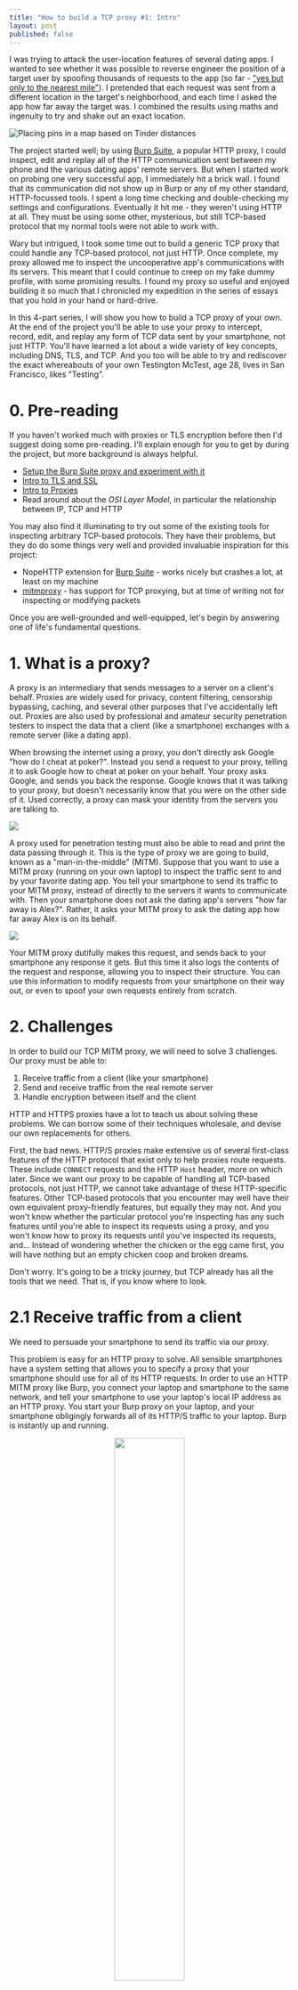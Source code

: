 ```yaml
---
title: "How to build a TCP proxy #1: Intro"
layout: post
published: false
---
```

I was trying to attack the user-location features of several dating apps. I wanted to see whether it was possible to reverse engineer the position of a target user by spoofing thousands of requests to the app (so far - ["yes but only to the nearest mile"](/2018/07/09/how-tinder-keeps-your-location-a-bit-private/)).  I pretended that each request was sent from a different location in the target's neighborhood, and each time I asked the app how far away the target was. I combined the results using maths and ingenuity to try and shake out an exact location.

<img src="/images/tinder-map.jpg" alt="Placing pins in a map based on Tinder distances" />

The project started well; by using [Burp Suite](https://portswigger.net/burp), a popular HTTP proxy, I could inspect, edit and replay all of the HTTP communication sent between my phone and the various dating apps' remote servers. But when I started work on probing one very successful app, I immediately hit a brick wall. I found that its communication did not show up in Burp or any of my other standard, HTTP-focussed tools. I spent a long time checking and double-checking my settings and configurations. Eventually it hit me - they weren't using HTTP at all. They must be using some other, mysterious, but still TCP-based protocol that my normal tools were not able to work with.

Wary but intrigued, I took some time out to build a generic TCP proxy that could handle any TCP-based protocol, not just HTTP. Once complete, my proxy allowed me to inspect the uncooperative app's communications with its servers. This meant that I could continue to creep on my fake dummy profile, with some promising results. I found my proxy so useful and enjoyed building it so much that I chronicled my expedition in the series of essays that you hold in your hand or hard-drive.

In this 4-part series, I will show you how to build a TCP proxy of your own. At the end of the project you'll be able to use your proxy to intercept, record, edit, and replay any form of TCP data sent by your smartphone, not just HTTP. You'll have learned a lot about a wide variety of key concepts, including DNS, TLS, and TCP. And you too will be able to try and rediscover the exact whereabouts of your own Testington McTest, age 28, lives in San Francisco, likes "Testing".

# 0. Pre-reading

If you haven't worked much with proxies or TLS encryption before then I'd suggest doing some pre-reading. I'll explain enough for you to get by during the project, but more background is always helpful.

* [Setup the Burp Suite proxy and experiment with it](https://portswigger.net/burp/help/suite_gettingstarted)
* [Intro to TLS and SSL](/2014/03/27/how-does-https-actually-work/)
* [Intro to Proxies](https://parsiya.net/categories/thick-client-proxying/)
* Read around about the *OSI Layer Model*, in particular the relationship between IP, TCP and HTTP

You may also find it illuminating to try out some of the existing tools for inspecting arbitrary TCP-based protocols. They have their problems, but they do do some things very well and provided invaluable inspiration for this project:

* NopeHTTP extension for [Burp Suite](https://github.com/summitt/Burp-Non-HTTP-Extension) - works nicely but crashes a lot, at least on my machine
* [mitmproxy](https://mitmproxy.org/) - has support for TCP proxying, but at time of writing not for inspecting or modifying packets

Once you are well-grounded and well-equipped, let's begin by answering one of life's fundamental questions.

# 1. What is a proxy?

A proxy is an intermediary that sends messages to a server on a client's behalf. Proxies are widely used for privacy, content filtering, censorship bypassing, caching, and several other purposes that I've accidentally left out. Proxies are also used by professional and amateur security penetration testers to inspect the data that a client (like a smartphone) exchanges with a remote server (like a dating app). 

When browsing the internet using a proxy, you don't directly ask Google "how do I cheat at poker?". Instead you send a request to your proxy, telling it to ask Google how to cheat at poker on your behalf. Your proxy asks Google, and sends you back the response. Google knows that it was talking to your proxy, but doesn't necessarily know that you were on the other side of it. Used correctly, a proxy can mask your identity from the servers you are talking to.

<img src="/images/tcp-1-proxy-privacy.png" />

A proxy used for penetration testing must also be able to read and print the data passing through it. This is the type of proxy we are going to build, known as a "man-in-the-middle" (MITM). Suppose that you want to use a MITM proxy (running on your own laptop) to inspect the traffic sent to and by your favorite dating app. You tell your smartphone to send its traffic to your MITM proxy, instead of directly to the servers it wants to communicate with. Then your smartphone does not ask the dating app's servers "how far away is Alex?". Rather, it asks your MITM proxy to ask the dating app how far away Alex is on its behalf.

<img src="/images/tcp-1-cheating-at-poker.png" />

Your MITM proxy dutifully makes this request, and sends back  to your smartphone any response it gets. But this time it also logs the contents of the request and response, allowing you to inspect their structure. You can use this information to modify requests from your smartphone on their way out, or even to spoof your own requests entirely from scratch.

# 2. Challenges

In order to build our TCP MITM proxy, we will need to solve 3 challenges. Our proxy must be able to: 

1. Receive traffic from a client (like your smartphone)
2. Send and receive traffic from the real remote server
3. Handle encryption between itself and the client

HTTP and HTTPS proxies have a lot to teach us about solving these problems. We can borrow some of their techniques wholesale, and devise our own replacements for others.

First, the bad news. HTTP/S proxies make extensive us of several first-class features of the HTTP protocol that exist only to help proxies route requests. These include `CONNECT` requests and the HTTP `Host` header, more on which later. Since we want our proxy to be capable of handling all TCP-based protocols, not just HTTP, we cannot take advantage of these HTTP-specific features. Other TCP-based protocols that you encounter may well have their own equivalent proxy-friendly features, but equally they may not. And you won't know whether the particular protocol you're inspecting has any such features until you're able to inspect its requests using a proxy, and you won't know how to proxy its requests until you've inspected its requests, and... Instead of wondering whether the chicken or the egg came first, you will have nothing but an empty chicken coop and broken dreams.

Don't worry. It's going to be a tricky journey, but TCP already has all the tools that we need. That is, if you know where to look.

# 2.1 Receive traffic from a client

We need to persuade your smartphone to send its traffic via our proxy.

This problem is easy for an HTTP proxy to solve. All sensible smartphones have a system setting that allows you to specify a proxy that your smartphone should use for all of its HTTP requests. In order to use an HTTP MITM proxy like Burp, you connect your laptop and smartphone to the same network, and tell your smartphone to use your laptop's local IP address as an HTTP proxy. You start your Burp proxy on your laptop, and your smartphone obligingly forwards all of its HTTP/S traffic to your laptop. Burp is instantly up and running.

<p style='text-align: center'>
<img src="/images/tcp-1-proxyscreenshot.png" style="width: 50%" />
</p>

However, smartphones do not have such proxy-friendly functionality for generic TCP traffic. Persuading your phone to send this traffic via our proxy will require rather more creativity, and a basic understanding of the *Domain Name System* (DNS) protocol.

## 2.1.1 A very brief introduction to DNS

The internet is an enormous graph of interconnected networks that can exchange data with each other. This data can be emails, last quarter's revenue figures, or the disappointing fourth season of Arrested Development. All of this data is sent as a series of *Internet Protocol (IP) packets*. The internet's routing system directs these IP packets to the correct destination using *IP addresses*. Interestingly, this system doesn't care at all about the host and domain names that we humans rely on to navigate the internet. IP packets sent to my servers aren't addressed to `robertheaton.com`. They're addressed to `104.18.33.191`.

However, "follow me on Twitter at [@RobJHeaton](https://twitter.com/robjheaton) or visit my website at `104.18.33.191`" doesn't have a great ring to it. This is where hostnames, domain names, and DNS comes in. Hostname are essentially human-understandable nicknames for IP addresses. Devices like your phone use DNS to translate from hostnames (understood by humans) to IP addresses (understood by internet routers).

Suppose that you tell your browser to navigate to  `robertheaton.com`. As we now know, the IP routing system does not understand hostnames. If your browser wants to send a request to my server, it has to find out its IP address first. It does this by making a DNS *A record* request (from now on referred to simply as a "DNS request") to a DNS server, asking it to translate (or "resolve") the hostname `robertheaton.com` into its corresponding IP address. Once the DNS server responds with `104.18.33.191`, your browser sends out an HTTP request, addressed to this IP address.

<img src="/images/tcp-1-dns-intro.png" />

There are 20 or so free and public DNS servers capable of reliably making these translations. Google has a DNS server with IP address `8.8.8.8`. Verisign has one at `64.6.64.6 `, and so on. You can choose which of these servers your smartphone uses by typing the server's IP address into your smartphone's system settings. Usually this choice doesn't really matter.

Usually.

## 2.1.2 How does DNS help us with our proxy?

There's nothing intrinsically special about a DNS server. It's just a server that listens for and responds to DNS requests on UDP port 53. In fact, we can run a DNS server of our own on your laptop, and we can configure your smartphone to use our fake DNS server instead of Google's or Verizon's.

When a real DNS server receives a DNS request for a hostname, it performs a DNS lookup in order to find the host's IP address (we don't need to go into the details of DNS lookups here). And indeed, when our *fake* DNS server receives a DNS request for a hostname, we will sometimes tell it to retrieve the host's real IP address by asking a real DNS server to do a real DNS lookup. However, if the request is for a host whose requests we want to send through our proxy (say, `targetapp.com`), our fake DNS server will instead respond with your laptop's local IP address.

<img src="/images/tcp-1-full-layout.png" />

As long as we format the DNS response correctly, your phone won't see anything wrong with it. It will accept that `targetapp.com` resolves to your laptop's local IP address, and dispatch any data that it wants to send to `targetapp.com` to your laptop.

To take advantage of this behavior and actually receive this rerouted data, we need to set up a second, proxy server on your laptop. This server will be the actual proxy - it will receive data from your phone, read and print it so that we can inspect it, and finally forward it on to its intended recipient.

However, working out who this intended recipient is will not be straightforward.

### 2.2 Send and receive traffic from the real remote server

Proxies, like all computer programs, are dumb as bricks. They don't magically know what to do with the data they receive, and the only way they can know is if they are explicitly told.

When you want to arrange dinner with your friend, you send a text to their phone number saying "Want to get dinner tonight?" This works well, unless your friend is particularly flakey or doesn't actually like you all that much. Now imagine that you have a personal assistant who you employ as a proxy for all your texts. You send all your texts to your PA, and they forward them on to your friends and enemies on your behalf. If you send your PA a text saying simply "Want to get dinner tonight?" then they won't know who to forward it on to. Since you have been a very unforgiving boss recently, your poor, presumably underpaid assistant will panic, delete the message, and pretend that they never received it.

There are many ways to address this PA proxy problem. You could attach a header to the message saying "Send-To: 415-123-1234". Or you could establish a rule ahead of time that all dinner suggestions should always be routed to your mother. Network proxies face similar challenges, and have come up with similar solutions. Let's look at how HTTP and HTTPS proxies figure out where to send the requests that they receive from their clients (like your smartphone).

# 2.2.1 HTTP

Proxies for unencrypted HTTP have it easy. HTTP/1.x requests contain a `Host` header, which explicitly specifies the hostname that the request should be sent to. HTTP/2.x requests contain an `authority` pseudo-header containing the same information. HTTP proxies can easily parse out this values from the unencrypted request, and re-send the request accordingly. This is akin to including a "Send-To" field in your text messages to your assistant.

For brevity, from now on I will refer to HTTP/1.x's `Host` header and HTTP/2.x's `authority` pseudo-header collectively as "the Host header".

<img src="/images/tcp-1-host-header.png" />

# 2.2.2 HTTPS

HTTPS has it harder (although not as hard as us). There are 2 main types of HTTPS proxy. The first and most boring is a "forwarding proxy", which proxies HTTPS data without ever decrypting it. Since a forwarding proxy only ever sees data passing through it as unreadable, TLS-encrypted bytes of nonsense, it can't read the HTTP `Host` header, and so can't reuse the approach taken by HTTP proxies. It's no use sending your PA the encrypted name of your friend if they have no way to decrypt it.

The HTTPS protocol solves this problem by sending an additional, proxy-specific `CONNECT` request. If a client knows that its HTTPS requests are going to be passing through a proxy, it precedes each of them with a separate HTTP `CONNECT` request. This request explicitly tells the proxy, in unencrypted plaintext, the hostname to which it should send the encrypted request that will follow shortly after. This means that the proxy does not need to decrypt the main payload in order to be able to route it correctly. This is like sending your PA a preliminary, unencrypted text message describing what they should do with the encrypted nonsense that you are about to send over.

The second type of HTTPS proxy, and the type that we are going to build, is a "man-in-the-middle" (MITM). As we have already briefly discussed, a MITM differs from a forwarding proxy because it is able to decrypt and read the data that passes through it. This means that it can read the plaintext contents of an HTTP request, and so can also read the intended destination stored in its HTTP `Host` header. The HTTPS MITM can forward the request to this location, in exactly the same way as an HTTP proxy does.

MITMs still usually prefer to imitate forwarding proxies and use `CONNECT` requests where possible. The exception is when a "non-proxy-aware" client doesn't know or doesn't care that they are connected to a proxy, and do not send preliminary `CONNECT` requests. In this situation, the `Host` header is a useful fallback.

# 2.2.3 What does this mean for our TCP proxy?

Unfortunately for us, both `CONNECT` requests and `Host` headers are HTTP-specific features. Other TCP-based protocols may contain similar instructions in a different form, but if your proxy doesn't know their form ahead of time then it will not be able to make use of them. Texting your PA your friend's phone number encoded in Base 64 will not help them if you don't tell them what you're doing and why. This is part of what makes our task of building a TCP proxy difficult.

Indeed, a smartphone app that goes to the trouble of using a custom TCP protocol may have done so at least partly because they want to make it hard for even benevolent snoopers like us to inspect how their API works. This would make proxy-unfriendliness a feature, not a bug.

We will therefore cheat a little. You're usually going to be using your proxy to inspect data sent by a single app. This app will probably send all of its interesting data to a single hostname. TargetApp probably only sends data to `api.targetapp.com`. This means that our proxy doesn't have to be anything like as flexible and intelligent as a general-purpose HTTP proxy.

We can look at the logs of our fake DNS server from the previous section, and see the list of hosts that your phone is trying to contact. We can use intuition and guesswork to figure out the hostname that is most interesting to us. For example, `api.targetapp.com` is probably more interesting than `stats.mobileanalytics.com`. We can then hard-core this hostname into our proxy, and instruct it to simply send all of the data it receives from your smartphone on to this host. It's as though you told your PA to route all the text messages you send them today over to [your good buddy, Steve Steveington](/2017/10/09/tracking-friends-and-strangers-using-whatsapp/).

# 2.3 How to handle TLS encryption

Any TCP-based protocol can use TLS encryption, not just HTTPS. This is because TLS doesn't care at all about the form of the messages it is encrypting. They can be HTTP, FTP, XML, or just total unstructured nonsense. This agnosticism means that our TCP proxy can reuse all the same TLS techniques commonly documented and used by HTTPS proxies.

# 2.3.1 TLS handshakes

We will need to make sure that our proxy can convince clients (like your smartphone) to make encrypted connections with it. TLS connections are agreed and verified by a process known as a *TLS handshake*. Once a handshake has been completed, decrypting the encrypted traffic sent over the connection is straightforward.

In order for your smartphone to agree to perform a TLS handshake with our proxy, we're going to need to present it with a valid *TLS certificate*. Not only that, but the TLS certificate must have its *Common Name* (a field in the certificate) set to be the hostname that your smartphone thinks it is talking to (for example, `google.com`). And not only that, but the TLS certificate must be signed by a *Root Certificate Authority* (CA) that your smartphone trusts (more accurately, by a CA with a chain of trust that terminates at a Root CA). We will talk much more about these terms in part 4.

A real TLS certificate for a hostname like `google.com,` signed by a real CA like Digicert, would probably be among the most valuable 4096 bytes in the history of the world, as it would allow a malicious actor to decrypt all encrypted traffic sent by anyone to `google.com`. If you are in possession of such a certificate then you should stop reading immediately and put in on eBay.

We will get around this problem by starting our own fake CA. We will generate a certificate for it, and tell your smartphone to trust both our CA's certificate and all certificates signed by it. We will then generate fake TLS certificates for `google.com`, `targetapp.com` and any other hostnames that we want to proxy requests for. We'll sign these certificates using our fake CA, and finally we'll present your smartphone with the certificate for the appropriate hostname when it asks us to perform a TLS handshake with it.

During a TLS handshake, client and server agree on encryption keys. Our proxy will use these keys to decrypt the encrypted data sent by your phone, print this data to the terminal so we can inspect it, and then send it on to its intended destination over a separate TLS-encrypted TCP connection.

# 3. The Project

This project to build a generic TCP proxy is divided into 3 sections. Each section is designed as an incremental, self-contained addition that can be run and tested to make sure that everything we have built so far is working. After completing section 3 you will have a fully working TCP proxy that you can use to inspect and analyze any TCP-based protocol. The 3 sections are:

1. Spoof DNS requests so that TCP requests from your smartphone are sent to your laptop
2. Build a TCP proxy server that runs on your laptop and can proxy and inspect unencrypted TCP connections
3. Build a dummy Root Certificate Authority that allows your proxy to handle TLS-encrypted messages

I've written example code for each section using Python3. Whilst this does mean that you'll be best off using Python3 too, implementing the project in another language is also completely fine and doable.

Let's inspect some TCP protocols.
